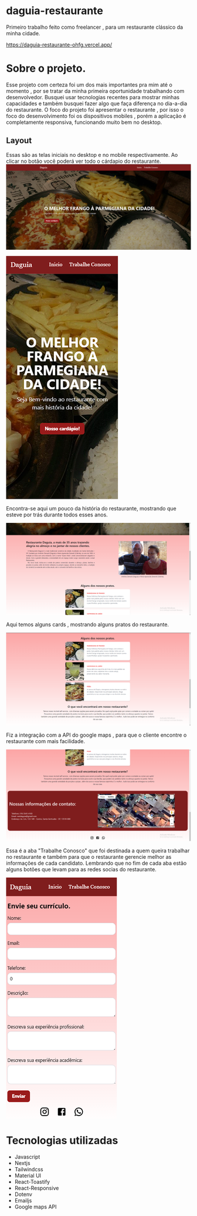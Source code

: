 # daguia-restaurante

Primeiro trabalho feito como freelancer , para um restaurante clássico da minha cidade.

https://daguia-restaurante-ohfg.vercel.app/
 
# Sobre o projeto.
Esse projeto com certeza foi um dos mais importantes pra mim até o momento , por se tratar da minha primeira oportunidade trabalhando com desenvolvedor. 
Busquei usar tecnologias recentes para mostrar minhas capacidades e também busquei fazer algo que faça diferença no dia-a-dia do restaurante.
O foco do projeto foi apresentar o restaurante , por isso o foco do desenvolvimento foi os dispositivos mobiles , porém a aplicação é completamente responsiva, funcionando muito bem no desktop.

## Layout 
Essas são as telas iniciais no desktop e no mobile respectivamente. Ao clicar no botão você poderá ver todo o cárdapio do restaurante.
![Layout 1](https://github.com/Jao-Rocha/daguia-restaurante/blob/master/assets-to-readme/home-desk.png) 
            

![Layout 2](https://github.com/Jao-Rocha/daguia-restaurante/blob/master/assets-to-readme/home-mobile.png) 



Encontra-se aqui um pouco da história do restaurante, mostrando que esteve por trás durante todos esses anos.

![Layout 3](https://github.com/Jao-Rocha/daguia-restaurante/blob/master/assets-to-readme/history-desk.png) 



Aqui temos alguns cards , mostrando alguns pratos do restaurante.

![Layout 4](https://github.com/Jao-Rocha/daguia-restaurante/blob/master/assets-to-readme/card-desk.png) 



Fiz a integração com a API do google maps , para que o cliente encontre o restaurante com mais facilidade.

![Layout 5](https://github.com/Jao-Rocha/daguia-restaurante/blob/master/assets-to-readme/map-desk.png) 



Essa é a aba "Trabalhe Conosco" que foi destinada a quem queira trabalhar no restaurante e também para que o restaurante gerencie melhor as informações de cada candidato.
Lembrando que no fim de cada aba estão alguns botões que levam para  as redes socias do restaurante.

![Layout 6](https://github.com/Jao-Rocha/daguia-restaurante/blob/main/Desktop/projeto-restauranteDaguia/restaurante-daguia/assets-to-readme/form-mobile.png) 


# Tecnologias utilizadas

- Javascript
- Nextjs 
- Tailwindcss
- Material UI
- React-Toastify
- React-Responsive
- Dotenv
- Emailjs
- Google maps API
